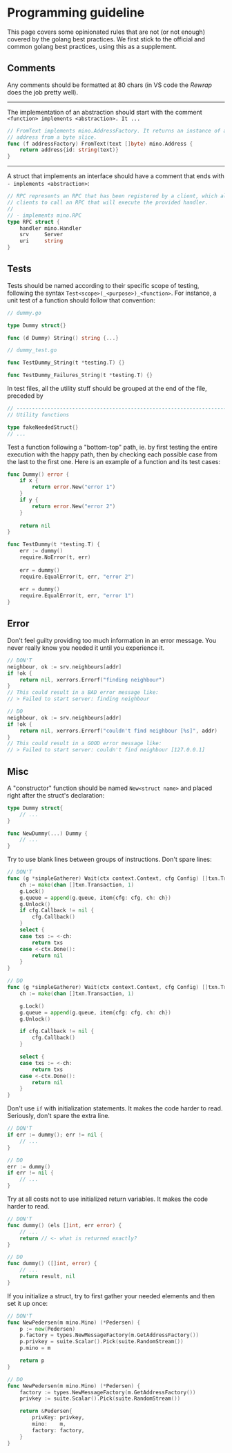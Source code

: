 # Programming guideline

This page covers some opinionated rules that are not (or not enough) covered by
the golang best practices. We first stick to the official and common golang 
best practices, using this as a supplement.

## Comments

Any comments should be formatted at 80 chars (in VS code the *Rewrap* does the
job pretty well).

---

The implementation of an abstraction should start with the comment `<function> implements <abstraction>. It ...`

```go
// FromText implements mino.AddressFactory. It returns an instance of an
// address from a byte slice.
func (f addressFactory) FromText(text []byte) mino.Address {
    return address{id: string(text)}
}
```

---

A struct that implements an interface should have a comment that ends with `- implements <abstraction>`:

```go
// RPC represents an RPC that has been registered by a client, which allows
// clients to call an RPC that will execute the provided handler.
//
// - implements mino.RPC
type RPC struct {
	handler mino.Handler
	srv     Server
	uri     string
}
```

## Tests

Tests should be named according to their specific scope of testing, following 
the syntax `Test<scope>(_<purpose>)_<function>`. For instance, a unit test of a function 
should follow that convention:

```go
// dummy.go

type Dummy struct{}

func (d Dummy) String() string {...}
```

```go
// dummy_test.go

func TestDummy_String(t *testing.T) {}

func TestDummy_Failures_String(t *testing.T) {}
```

In test files, all the utility stuff should be grouped at the end of the file,
preceded by

```go
// -----------------------------------------------------------------------------
// Utility functions

type fakeNeededStruct{}
// ...
```

Test a function following a "bottom-top" path, ie. by first testing the entire
execution with the happy path, then by checking each possible case from the last
to the first one. Here is an example of a function and its test cases:

```go
func Dummy() error {
	if x {
		return error.New("error 1")
	}
	if y {
		return error.New("error 2")
	}
	
	return nil
}

func TestDummy(t *testing.T) {
	err := dummy()
	require.NoError(t, err)
	
	err = dummy()
	require.EqualError(t, err, "error 2")
	
	err = dummy()
	require.EqualError(t, err, "error 1")
}
```

## Error

Don't feel guilty providing too much information in an error message. You never
really know you needed it until you experience it.

```go
// DON'T
neighbour, ok := srv.neighbours[addr]
if !ok {
	return nil, xerrors.Errorf("finding neighbour")
}
// This could result in a BAD error message like:
// > Failed to start server: finding neighbour

// DO
neighbour, ok := srv.neighbours[addr]
if !ok {
	return nil, xerrors.Errorf("couldn't find neighbour [%s]", addr)
}
// This could result in a GOOD error message like:
// > Failed to start server: couldn't find neighbour [127.0.0.1]
```

## Misc

A "constructor" function should be named `New<struct name>` and placed right after the struct's declaration:

```go
type Dummy struct{
	// ...
}

func NewDummy(...) Dummy {
	// ...
}
```

Try to use blank lines between groups of instructions. Don't spare lines:

```go
// DON'T
func (g *simpleGatherer) Wait(ctx context.Context, cfg Config) []txn.Transaction {
	ch := make(chan []txn.Transaction, 1)
	g.Lock()
	g.queue = append(g.queue, item{cfg: cfg, ch: ch})
	g.Unlock()
	if cfg.Callback != nil {
		cfg.Callback()
	}
	select {
	case txs := <-ch:
		return txs
	case <-ctx.Done():
		return nil
	}
}

// DO
func (g *simpleGatherer) Wait(ctx context.Context, cfg Config) []txn.Transaction {
	ch := make(chan []txn.Transaction, 1)

	g.Lock()
	g.queue = append(g.queue, item{cfg: cfg, ch: ch})
	g.Unlock()

	if cfg.Callback != nil {
		cfg.Callback()
	}

	select {
	case txs := <-ch:
		return txs
	case <-ctx.Done():
		return nil
	}
}
```

Don't use `if` with initialization statements. It makes the code harder to read.
Seriously, don't spare the extra line.

```go
// DON'T
if err := dummy(); err != nil {
	// ...
}

// DO
err := dummy()
if err != nil {
	// ...
}
```

Try at all costs not to use initialized return variables. It makes the code harder to read.

```go
// DON'T
func dummy() (els []int, err error) {
	// ...
	return // <- what is returned exactly?
}

// DO
func dummy() ([]int, error) {
	// ...
	return result, nil
}
```

If you initialize a struct, try to first gather your needed elements and then set it up once:

```go
// DON'T
func NewPedersen(m mino.Mino) (*Pedersen) {
	p := new(Pedersen)
	p.factory = types.NewMessageFactory(m.GetAddressFactory())
	p.privkey = suite.Scalar().Pick(suite.RandomStream())
	p.mino = m

	return p
}

// DO
func NewPedersen(m mino.Mino) (*Pedersen) {
	factory := types.NewMessageFactory(m.GetAddressFactory())
	privkey := suite.Scalar().Pick(suite.RandomStream())

	return &Pedersen{
		privKey: privkey,
		mino:    m,
		factory: factory,
	}
}
```

